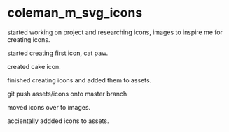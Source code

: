 # coleman_m_svg_icons

started working on project and researching icons, images to inspire me for creating icons.

started creating first icon, cat paw.

created cake icon.

finished creating icons and added them to assets.

git push assets/icons onto master branch

moved icons over to images.

accientally addded icons to assets.

